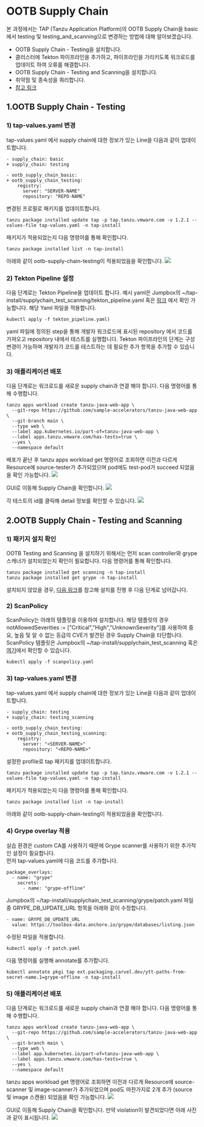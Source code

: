 # OOTB Supply Chain

본 과정에서는 TAP (Tanzu Application Platform)의 OOTB Supply Chain을 basic에서 testing 및 testing_and_scanning으로 변경하는 방법에 대해 알아보겠습니다.

* OOTB Supply Chain - Testing을 설치합니다.
* 클러스터에 Tekton 파이프라인을 추가하고, 파이프라인을 가리키도록 워크로드를 업데이트 하여 오류를 해결합니다.
* OOTB Supply Chain - Testing and Scanning을 설치합니다.
* 취약점 및 종속성을 쿼리합니다.
* [참고 링크](https://docs.vmware.com/en/VMware-Tanzu-Application-Platform/1.2/tap/GUID-getting-started-add-test-and-security.html)



## 1.OOTB Supply Chain - Testing 

### 1) tap-values.yaml 변경

tap-values.yaml 에서 supply chain에 대한 정보가 있는 Line을 다음과 같이 업데이트합니다.
~~~
- supply_chain: basic
+ supply_chain: testing

- ootb_supply_chain_basic:
+ ootb_supply_chain_testing:
    registry:
      server: "SERVER-NAME"
      repository: "REPO-NAME"
~~~

변경된 프로필로 패키지를 업데이트합니다.
~~~
tanzu package installed update tap -p tap.tanzu.vmware.com -v 1.2.1 --values-file tap-values.yaml -n tap-install
~~~

패키지가 적용되었는지 다음 명령어를 통해 확인합니다.
~~~
tanzu package installed list -n tap-install
~~~

아래와 같이 ootb-supply-chain-testing이 적용되었음을 확인합니다.
![](../images/Supply_chain_testing.png)

### 2) Tekton Pipeline 설정

다음 단계로는 Tekton Pipeline을 업데이트 합니다. 예시 yaml은 Jumpbox의 ~/tap-install/supplychain_test_scanning/tekton_pipeline.yaml 혹은 [링크](../install/tekton_pipeline.yaml) 에서 확인 가능합니다. 해당 Yaml 파일을 적용합니다.

~~~
kubectl apply -f tekton_pipeline.yaml)
~~~

yaml 파일에 정의된 step을 통해 개발자 워크로드에 표시된 repository 에서 코드를 가져오고 repository 내에서 테스트를 실행합니다. Tekton 파이프라인의 단계는 구성 변경이 가능하며 개발자가 코드를 테스트하는 데 필요한 추가 항목을 추가할 수 있습니다.


### 3) 애플리케이션 배포

다음 단계로는 워크로드를 새로운 supply chain과 연결 해야 합니다. 다음 명령어를 통해 수행합니다.

~~~
tanzu apps workload create tanzu-java-web-app \
  --git-repo https://github.com/sample-accelerators/tanzu-java-web-app \
  --git-branch main \
  --type web \
  --label app.kubernetes.io/part-of=tanzu-java-web-app \
  --label apps.tanzu.vmware.com/has-tests=true \
  --yes \
  --namespace default
~~~

배포가 끝난 후 tanzu apps workload get 명령어로 조회하면 이전과 다르게 Resource에 source-tester가 추가되었으며 pod에도 test-pod가 succeed 되었음을 확인 가능합니다.
![](../images/supply_chain_test_result.png)

GUI로 이동해 Supply Chain을 확인합니다.
![](../images/supply_chain_test_gui_01.png)

각 테스트의 id를 클릭해 detail 정보를 확인할 수 있습니다.
![](../images/supply_chain_test_gui_02.png)



## 2.OOTB Supply Chain - Testing and Scanning
### 1) 패키지 설치 확인

OOTB Testing and Scanning 을 설치하기 위해서는 먼저 scan controller와 grype 스캐너가 설치되었는지 확인이 필요합니다. 다음 명령어를 통해 확인합니다.
~~~
tanzu package installed get scanning -n tap-install
tanzu package installed get grype -n tap-install
~~~

설치되지 않았을 경우, [다음 링크](https://docs.vmware.com/en/VMware-Tanzu-Application-Platform/1.2/tap/GUID-scst-scan-install-scst-scan.html)를 참고해 설치를 진행 후 다음 단계로 넘어갑니다.

### 2) ScanPolicy
ScanPolicy는 아래의 템플릿을 이용하여 설치합니다. 해당 탬플릿의 경우 notAllowedSeverities := ["Critical","High","UnknownSeverity"]를 사용하여 중요, 높음 및 알 수 없는 등급의 CVE가 발견된 경우 Supply Chain을 타단합니다. <br/>
ScanPolicy 템플릿은 Jumpbox의 ~/tap-install/supplychain_test_scanning 혹은 [여기](../install/scanpolicy.yaml)에서 확인할 수 있습니다.

~~~
kubectl apply -f scanpolicy.yaml
~~~

### 3) tap-values.yaml 변경
tap-values.yaml 에서 supply chain에 대한 정보가 있는 Line을 다음과 같이 업데이트합니다.
~~~
- supply_chain: testing
+ supply_chain: testing_scanning

- ootb_supply_chain_testing:
+ ootb_supply_chain_testing_scanning:
    registry:
      server: "<SERVER-NAME>"
      repository: "<REPO-NAME>"
~~~

설정한 profile로 tap 패키지를 업데이트합니다.
~~~
tanzu package installed update tap -p tap.tanzu.vmware.com -v 1.2.1 --values-file tap-values.yaml -n tap-install
~~~

패키지가 적용되었는지 다음 명령어를 통해 확인합니다.

~~~
tanzu package installed list -n tap-install
~~~

아래와 같이 ootb-supply-chain-testing이 적용되었음을 확인합니다.

### 4) Grype overlay 적용
실습 환경은 custom CA를 사용하기 때문에 Grype scanner를 사용하기 위한 추가적인 설정이 필요합니다. <br/>
먼저 tap-values.yaml에 다음 코드를 추가합니다.

~~~
package_overlays:
  - name: "grype"
    secrets:
      - name: "grype-offline"
~~~

Jumpbox의 ~/tap-install/supplychain_test_scanning/grype/patch.yaml 파일 중 GRYPE_DB_UPDATE_URL 항목을 아래와 같이 수정합니다.
~~~
- name: GRYPE_DB_UPDATE_URL
  value: https://toolbox-data.anchore.io/grype/databases/listing.json
~~~

수정된 파일을 적용합니다. 
~~~
kubectl apply -f patch.yaml
~~~

다음 명령어를 실행해 annotate를 추가합니다.

~~~
kubectl annotate pkgi tap ext.packaging.carvel.dev/ytt-paths-from-secret-name.1=grype-offline -n tap-install
~~~

### 5) 애플리케이션 배포
다음 단계로는 워크로드를 새로운 supply chain과 연결 해야 합니다. 다음 명령어를 통해 수행합니다.

~~~
tanzu apps workload create tanzu-java-web-app \
  --git-repo https://github.com/sample-accelerators/tanzu-java-web-app \
  --git-branch main \
  --type web \
  --label app.kubernetes.io/part-of=tanzu-java-web-app \
  --label apps.tanzu.vmware.com/has-tests=true \
  --yes \
  --namespace default
~~~

tanzu apps workload get 명령어로 조회하면 이전과 다르게 Resource에 source-scanner 및 image-scanner가 추가되었으며 pod도 마찬가지로 2개 추가 (source 및 image 스캔용) 되었음을 확인 가능합니다.
![](../images/supply_chain_scan_cli.png)

GUI로 이동해 Supply Chain을 확인합니다. 만약 violation이 발견되었다면 아래 사진과 같이 표시됩니다.
![](../images/supply_chain_scan_result.png)

